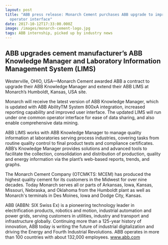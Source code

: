 ```yaml
---
layout: post
title: "ABB press release: Monarch Cement purchases ABB upgrade to improve
  operator interface"
date: 2017-10-12T17:33:00.000Z
image: /images/monarch-cement-logo.jpg
tags: ABB internship, picked up by industry news
---
```

## ABB upgrades cement manufacturer’s ABB Knowledge Manager and Laboratory Information Management System (LIMS)

Westerville, OHIO, USA—Monarch Cement awarded ABB a contract to upgrade their ABB Knowledge Manager and extend their ABB LIMS at Monarch’s Humboldt, Kansas, USA site.



Monarch will receive the latest version of ABB Knowledge Manager, which is updated with ABB AbilityTM System 800xA integration, increased reporting capability and improved user interface. The updated LIMS will run under one common operator interface for ease of data sharing, and also enable comprehensive data mining.



ABB LIMS works with ABB Knowledge Manager to manage quality information at laboratories serving process industries, covering tasks from routine quality control to final product tests and compliance certificates. ABB’s Knowledge Manager provides solutions and advanced tools to facilitate the collection, consolidation and distribution of production, quality and energy information via the plant’s web-based reports, trends, and graphs.



The Monarch Cement Company (OTCMKTS: MCEM) has produced the highest quality cement for its customers in the Midwest for over nine decades. Today Monarch serves all or parts of Arkansas, Iowa, Kansas, Missouri, Nebraska, and Oklahoma from the Humboldt plant as well as Monarch's terminals in Des Moines, Iowa and Dodge City, Kansas.



ABB (ABBN: SIX Swiss Ex) is a pioneering technology leader in electrification products, robotics and motion, industrial automation and power grids, serving customers in utilities, industry and transport and infrastructure globally. Continuing more than a 125-year history of innovation, ABB today is writing the future of industrial digitalization and driving the Energy and Fourth Industrial Revolutions. ABB operates in more than 100 countries with about 132,000 employees. www.abb.com
